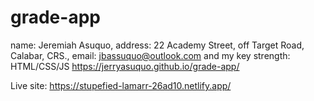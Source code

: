 # grade-app

name: Jeremiah Asuquo, address: 22 Academy Street, off Target Road, Calabar, CRS., email: jbassuquo@outlook.com and my key strength: HTML/CSS/JS
https://jerryasuquo.github.io/grade-app/

Live site: https://stupefied-lamarr-26ad10.netlify.app/
